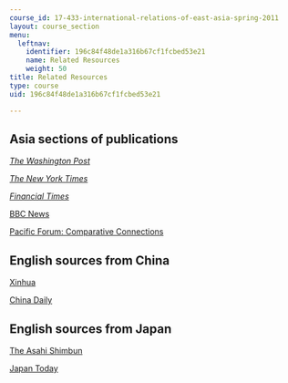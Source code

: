 ```yaml
---
course_id: 17-433-international-relations-of-east-asia-spring-2011
layout: course_section
menu:
  leftnav:
    identifier: 196c84f48de1a316b67cf1fcbed53e21
    name: Related Resources
    weight: 50
title: Related Resources
type: course
uid: 196c84f48de1a316b67cf1fcbed53e21

---
```


Asia sections of publications
-----------------------------

[_The Washington Post_](http://www.washingtonpost.com/world/asia-pacific)

[_The New York Times_](http://www.nytimes.com/pages/world/asia/index.html)

[_Financial Times_](http://www.ft.com/intl/world/asia-pacific)

[BBC News](http://www.bbc.co.uk/news/world/asia/)

[Pacific Forum: Comparative Connections](http://csis.org/program/comparative-connections)

English sources from China
--------------------------

[Xinhua](http://www.chinaview.cn/)

[China Daily](http://usa.chinadaily.com.cn/)

English sources from Japan
--------------------------

[The Asahi Shimbun](http://www.asahi.com/english/)

[Japan Today](http://www.japantoday.com/)